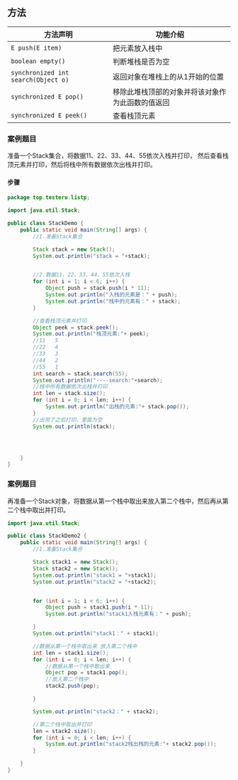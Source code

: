 
 >
## 方法

|方法声明 |功能介绍|
|---|---|
|`E push(E item)` |把元素放入栈中|
|`boolean empty()` |判断堆栈是否为空|
|`synchronized int search(Object o)` |返回对象在堆栈上的从1开始的位置|
|`synchronized E pop()` |移除此堆栈顶部的对象并将该对象作为此函数的值返回|
|`synchronized E peek()` |查看栈顶元素|


### 案例题目

准备一个Stack集合，将数据11、22、33、44、55依次入栈并打印，
然后查看栈顶元素并打印，然后将栈中所有数据依次出栈并打印。

#### 步骤
```java
package top.testeru.listp;

import java.util.Stack;

public class StackDemo {
    public static void main(String[] args) {
        //1.准备Stack集合

        Stack stack = new Stack();
        System.out.println("stack = "+stack);


        //2.数据11、22、33、44、55依次入栈
        for (int i = 1; i < 6; i++) {
            Object push = stack.push(i * 11);
            System.out.println("入栈的元素是：" + push);
            System.out.println("栈中的元素有：" + stack);
        }

        //查看栈顶元素并打印
        Object peek = stack.peek();
        System.out.println("栈顶元素:"+ peek);
		//11   5  
		//22   4  
		//33   3  
		//44   2  
		//55   1  
		int search = stack.search(55);  
		System.out.println("----search:"+search);
        //栈中所有数据依次出栈并打印
        int len = stack.size();
        for (int i = 0; i < len; i++) {
            System.out.println("出栈的元素:"+ stack.pop());
        }
        //出完了之后打印，里面为空
        System.out.println(stack);




    }
}

```
### 案例题目
再准备一个Stack对象，将数据从第一个栈中取出来放入第二个栈中，然后再从第二个栈中取出并打印。



```java
import java.util.Stack;

public class StackDemo2 {
    public static void main(String[] args) {
        //1.准备Stack集合

        Stack stack1 = new Stack();
        Stack stack2 = new Stack();
        System.out.println("stack1 = "+stack1);
        System.out.println("stack2 = "+stack2);


        for (int i = 1; i < 6; i++) {
            Object push = stack1.push(i * 11);
            System.out.println("stack1入栈元素有：" + push);

        }
        System.out.println("stack1：" + stack1);

        //数据从第一个栈中取出来 放入第二个栈中
        int len = stack1.size();
        for (int i = 0; i < len; i++) {
            //数据从第一个栈中取出来
            Object pop = stack1.pop();
            //放入第二个栈中
            stack2.push(pop);

        }

        System.out.println("stack2：" + stack2);

        //第二个栈中取出并打印
        len = stack2.size();
        for (int i = 0; i < len; i++) {
            System.out.println("stack2栈出栈的元素:"+ stack2.pop());
        }

    }
}

```
